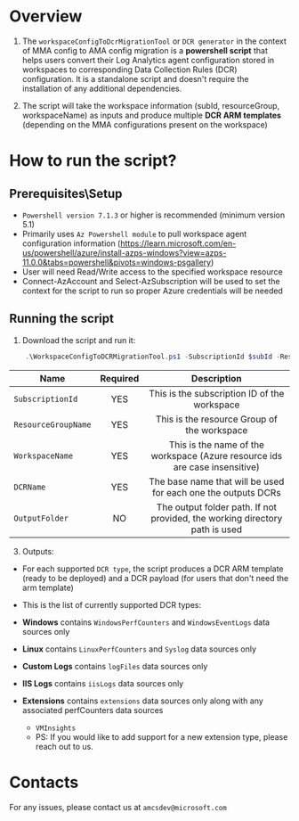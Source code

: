 # Overview

1. The `workspaceConfigToDcrMigrationTool` or `DCR generator` in the context of MMA config to AMA config migration is a **powershell script**  that helps users convert their Log Analytics agent configuration stored in workspaces to corresponding Data Collection Rules (DCR) configuration.
It is a standalone script and doesn't require the installation of any additional dependencies.

2. The script will take the workspace information (subId, resourceGroup, workspaceName) as inputs and produce multiple **DCR ARM templates** (depending on the MMA configurations present on the workspace)


# How to run the script?

## Prerequisites\Setup

- `Powershell version 7.1.3` or higher is recommended (minimum version 5.1)
- Primarily uses `Az Powershell module` to pull workspace agent configuration information (https://learn.microsoft.com/en-us/powershell/azure/install-azps-windows?view=azps-11.0.0&tabs=powershell&pivots=windows-psgallery)
- User will need Read/Write access to the specified workspace resource
- Connect-AzAccount and Select-AzSubscription will be used to set the context for the script to run so proper Azure credentials will be needed

## Running the script

1. Download the script and run it:

```powershell
	.\WorkspaceConfigToDCRMigrationTool.ps1 -SubscriptionId $subId -ResourceGroupName $rgName -WorkspaceName $workspaceName -DCRName $dcrName -OutputFolder $outputFolderPath
```

| Name                    | Required  | Description                                                                   |
| ----------------------- |:---------:|:-----------------------------------------------------------------------------:|
| `SubscriptionId`        | YES       | This is the subscription ID of the workspace                                  |
| `ResourceGroupName`     | YES       | This is the resource Group of the workspace                                   |
| `WorkspaceName`         | YES       | This is the name of the workspace (Azure resource ids are case insensitive)   |
| `DCRName`               | YES       | The base name that will be used for each one the outputs DCRs                 |
| `OutputFolder`          | NO        | The output folder path. If not provided, the working directory path is used   |

3. Outputs:
 -  For each supported `DCR type`, the script produces a DCR ARM template (ready to be deployed) and a DCR payload (for users that don't need the arm template)

 - This is the list of currently supported DCR types:
  - **Windows** contains `WindowsPerfCounters` and `WindowsEventLogs` data sources only
  - **Linux** contains `LinuxPerfCounters` and `Syslog` data sources only
  - **Custom Logs** contains `logFiles` data sources only
  - **IIS Logs** contains `iisLogs` data sources only
  - **Extensions** contains `extensions` data sources only along with any associated perfCounters data sources
    - `VMInsights` 
    - PS: If you would like to add support for a new extension type, please reach out to us.

# Contacts
For any issues, please contact us at `amcsdev@microsoft.com`